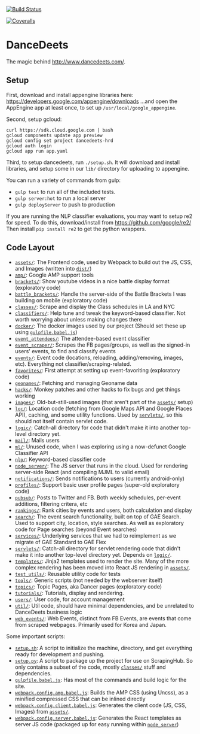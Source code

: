 [![Build Status](https://travis-ci.org/mikelambert/dancedeets-monorepo.svg?branch=master)](https://travis-ci.org/mikelambert/dancedeets-monorepo)

[![Coveralls](https://coveralls.io/repos/mikelambert/dancedeets/badge.svg?branch=master&service=github)](https://coveralls.io/github/mikelambert/dancedeets?branch=master)

# DanceDeets

The magic behind <http://www.dancedeets.com/>.

## Setup

First, download and install appengine libraries here:
<https://developers.google.com/appengine/downloads>
...and open the AppEngine app at least once, to set up `/usr/local/google_appengine`.

Second, setup gcloud:
```
curl https://sdk.cloud.google.com | bash
gcloud components update app preview
gcloud config set project dancedeets-hrd
gcloud auth login
gcloud app run app.yaml
```

Third, to setup dancedeets, run `./setup.sh`. It will download and install libraries,
and setup some in our `lib/` directory for uploading to appengine.

You can run a variety of commands from gulp:
- `gulp test` to run all of the included tests.
- `gulp server:hot` to run a local server
- `gulp deployServer` to push to production

If you are running the NLP classifier evaluations, you may want to setup re2 for speed.
To do this, download/install from <https://github.com/google/re2/>
Then install `pip install re2` to get the python wrappers.

## Code Layout

- [`assets/`](assets): The Frontend code, used by Webpack to build out the JS, CSS, and Images (written into [`dist/`](dist))
- [`amp/`](amp): Google AMP support tools
- [`brackets/`](brackets): Show youtube videos in a nice battle display format (exploratory code)
- [`battle_brackets/`](battle_brackets): Handle the server-side of the Battle Brackets I was building on mobile (exploratory code)
- [`classes/`](classes): Scrape and display the Class schedules in LA and NYC
- [`classifiers/`](classifiers): Help tune and tweak the keyword-based classifier. Not worth worrying about unless making changes there
- [`docker/`](docker): The docker images used by our project (Should set these up using [`gulpfile.babel.js`](gulpfile.babel.js))
- [`event_attendees/`](event_attendees): The attendee-based event classifier
- [`event_scraper/`](event_scraper): Scrapes the FB pages/groups, as well as the signed-in users' events, to find and classify events
- [`events/`](events): Event code (locations, reloading, adding/removing, images, etc). Everything not classifier/scraping-related.
- [`favorites/`](favorites): First attempt at setting up event-favoriting (exploratory code)
- [`geonames/`](geonames): Fetching and managing Geoname data
- [`hacks/`](hacks): Monkey patches and other hacks to fix bugs and get things working
- [`images/`](images): Old-but-still-used images (that aren't part of the [`assets/`](assets) setup)
- [`loc/`](loc): Location code (fetching from Google Maps API and Google Places API), caching, and some utility functions. Used by [`servlets/`](servlets), so this should not itself contain servlet code.
- [`logic/`](logic): Catch-all directory for code that didn't make it into another top-level directory yet.
- [`mail/`](mail): Mails users
- [`ml/`](ml): Unused code, when I was exploring using a now-defunct Google Classifier API
- [`nlp/`](nlp): Keyword-based classifier code
- [`node_server/`](node_server): The JS server that runs in the cloud. Used for rendering server-side React (and compiling MJML to valid email)
- [`notifications/`](notifications): Sends notifications to users (currently android-only)
- [`profiles/`](profiles): Support basic user profile pages (super-old exploratory code)
- [`pubsub/`](pubsub): Posts to Twitter and FB. Both weekly schedules, per-event additions, filtering critera, etc
- [`rankings/`](rankings): Rank cities by events and users, both calculation and display
- [`search/`](search): The event search functionality, built on top of GAE Search. Used to support city, location, style searches. As well as exploratory code for Page searches (beyond Event searches)
- [`services/`](services): Underlying services that we had to reimplement as we migrate of GAE Standard to GAE Flex
- [`servlets/`](servlets): Catch-all directory for servlet rendering code that didn't make it into another top-level directory yet. Depends on [`logic/`](logic).
- [`templates/`](templates): Jinja2 templates used to render the site. Many of the more complex rendering has been moved into React JS rendering in [`assets/`](assets).
- [`test_utils/`](test_utils): Reusable utility code for tests
- [`tools/`](tools): Generic scripts (not needed by the webserver itself)
- [`topics/`](topics): Topic Pages, aka Dancer pages (exploratory code)
- [`tutorials/`](tutorials): Tutorials, display and rendering.
- [`users/`](users): User code, for account management
- [`util/`](util): Util code, should have minimal dependencies, and be unrelated to DanceDeets business logic
- [`web_events/`](web_events): Web Events, distinct from FB Events, are events that come from scraped webpages. Primarily used for Korea and Japan.

Some important scripts:
- [`setup.sh`](setup.sh): A script to initialize the machine, directory, and get everything ready for development and pushing.
- [`setup.py`](setup.py): A script to package up the project for use on ScrapingHub. So only contains a subset of the code, mostly [`classes/`](classes/) stuff and dependencies.
- [`gulpfile.babel.js`](gulpfile.babel.js): Has most of the commands and build logic for the site.
- [`webpack.config.amp.babel.js`](webpack.config.amp.babel.js): Builds the AMP CSS (using Uncss), as a minified compressed CSS that can be inlined directly
- [`webpack.config.client.babel.js`](webpack.config.client.babel.js): Generates the client code (JS, CSS, Images) from [`assets/`](assets/).
- [`webpack.config.server.babel.js`](webpack.config.server.babel.js): Generates the React templates as server JS code (packaged up for easy running within [`node_server`](node_server))
